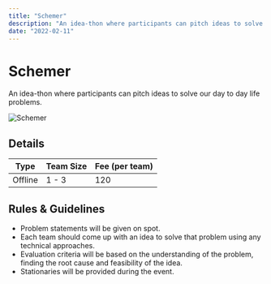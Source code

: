 ```yaml
---
title: "Schemer"
description: "An idea-thon where participants can pitch ideas to solve our day to day life problems."
date: "2022-02-11"
---
```


# Schemer

An idea-thon where participants can pitch ideas to solve our day to day life problems.

<img src="/posters/3.png" alt="Schemer" class="w-full  object-cover" />

## Details

| Type    | Team Size | Fee (per team) |
| ------- | --------- | -------------- |
| Offline | 1 - 3     | 120            |

## Rules & Guidelines

-   Problem statements will be given on spot.
-   Each team should come up with an idea to solve that problem using any technical approaches.
-   Evaluation criteria will be based on the understanding of the problem, finding the root cause and feasibility of the idea.
-   Stationaries will be provided during the event.
